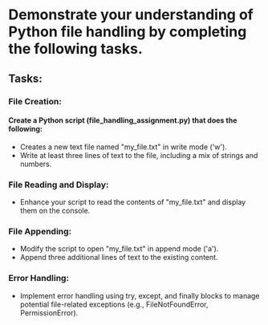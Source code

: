# Demonstrate your understanding of Python file handling by completing the following tasks.

## Tasks:

### File Creation:
#### Create a Python script (file_handling_assignment.py) that does the following:
- Creates a new text file named "my_file.txt" in write mode ('w').
- Write at least three lines of text to the file, including a mix of strings and numbers.

### File Reading and Display:
- Enhance your script to read the contents of "my_file.txt" and display them on the console.

### File Appending:
- Modify the script to open "my_file.txt" in append mode ('a').
- Append three additional lines of text to the existing content.

### Error Handling:
- Implement error handling using try, except, and finally blocks to manage potential file-related exceptions (e.g., FileNotFoundError, PermissionError).